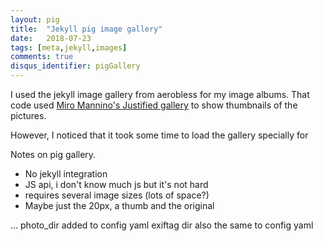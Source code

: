 ```yaml
---
layout: pig
title:  "Jekyll pig image gallery"
date:   2018-07-23
tags: [meta,jekyll,images]
comments: true
disqus_identifier: pigGallery
---
```


I used the jekyll image gallery from aerobless for my image albums. That code used [Miro Mannino's Justified gallery](http://miromannino.github.io/Justified-Gallery/) to show thumbnails of the pictures. 

However, I noticed that it took some time to load the gallery specially for 

Notes on pig gallery.

* No jekyll integration
* JS api, i don't know much js but it's not hard
* requires several image sizes (lots of space?)
* Maybe just the 20px, a thumb and the original

...
photo_dir added to config yaml
exiftag dir also the same to config yaml



